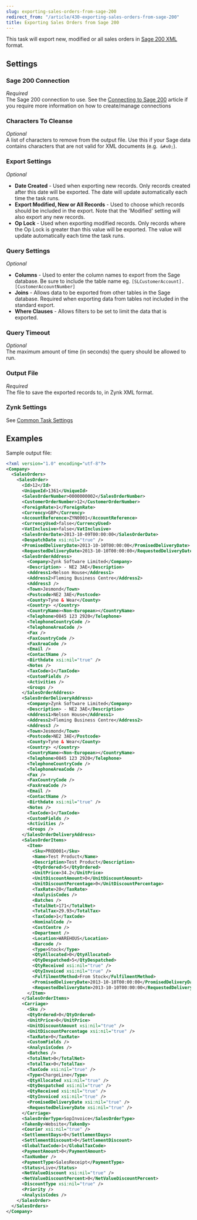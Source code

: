 ```yaml
---
slug: exporting-sales-orders-from-sage-200
redirect_from: "/article/430-exporting-sales-orders-from-sage-200"
title: Exporting Sales Orders from Sage 200
---
```

This task will export new, modified or all sales orders in [Sage 200 XML](sage-200-xml) format.

## Settings
### Sage 200 Connection
_Required_  
The Sage 200 connection to use.  See the [Connecting to Sage 200](connecting-to-sage-200) article if you require more information on how to create/manage connections

### Characters To Cleanse
_Optional_  
A list of characters to remove from the output file. Use this if your Sage data contains characters that are not valid for XML documents (e.g. 	`&#x0;`).

### Export Settings
_Optional_  

 * **Date Created** - Used when exporting new records. Only records created after this date will be exported. The date will update automatically each time the task runs.
 * **Export Modified, New or All Records** - Used to choose which records should be included in the export. Note that the 'Modified' setting will also export any new records.
 * **Op Lock** - Used when exporting modified records. Only records where the Op Lock is greater than this value will be exported. The value will update automatically each time the task runs.
 
### Query Settings
_Optional_  

 * **Columns** - Used to enter the column names to export from the Sage database. Be sure to include the table name eg. `[SLCustomerAccount].[CustomerAccountNumber]`
 * **Joins** - Allows data to be exported from other tables in the Sage database. Required when exporting data from tables not included in the standard export.
 * **Where Clauses** - Allows filters to be set to limit the data that is exported. 
 
### Query Timeout
_Optional_  
The maximum amount of time (in seconds) the query should be allowed to run.

### Output File
_Required_  
The file to save the exported records to, in Zynk XML format.

### Zynk Settings
See [Common Task Settings](common-task-settings)

## Examples
Sample output file:

```xml
<?xml version="1.0" encoding="utf-8"?>
<Company>
  <SalesOrders>
    <SalesOrder>
      <Id>12</Id>
      <UniqueId>1361</UniqueId>
      <SalesOrderNumber>0000000002</SalesOrderNumber>
      <CustomerOrderNumber>12</CustomerOrderNumber>
      <ForeignRate>1</ForeignRate>
      <Currency>GBP</Currency>
      <AccountReference>ZYN0001</AccountReference>
      <CurrencyUsed>false</CurrencyUsed>
      <VatInclusive>false</VatInclusive>
      <SalesOrderDate>2013-10-09T00:00:00</SalesOrderDate>
      <DespatchDate xsi:nil="true" />
      <PromisedDeliveryDate>2013-10-10T00:00:00</PromisedDeliveryDate>
      <RequestedDeliveryDate>2013-10-10T00:00:00</RequestedDeliveryDate>
      <SalesOrderAddress>
        <Company>Zynk Software Limited</Company>
        <Description> - NE2 3AE</Description>
        <Address1>Nelson House</Address1>
        <Address2>Fleming Business Centre</Address2>
        <Address3 />
        <Town>Jesmond</Town>
        <Postcode>NE2 3AE</Postcode>
        <County>Tyne & Wear</County>
        <Country> </Country>
        <CountryName><Non-European></CountryName>
        <Telephone>0845 123 2920</Telephone>
        <TelephoneCountryCode />
        <TelephoneAreaCode />
        <Fax />
        <FaxCountryCode />
        <FaxAreaCode />
        <Email />
        <ContactName />
        <Birthdate xsi:nil="true" />
        <Notes />
        <TaxCode>1</TaxCode>
        <CustomFields />
        <Activities />
        <Groups />
      </SalesOrderAddress>
      <SalesOrderDeliveryAddress>
        <Company>Zynk Software Limited</Company>
        <Description> - NE2 3AE</Description>
        <Address1>Nelson House</Address1>
        <Address2>Fleming Business Centre</Address2>
        <Address3 />
        <Town>Jesmond</Town>
        <Postcode>NE2 3AE</Postcode>
        <County>Tyne & Wear</County>
        <Country> </Country>
        <CountryName><Non-European></CountryName>
        <Telephone>0845 123 2920</Telephone>
        <TelephoneCountryCode />
        <TelephoneAreaCode />
        <Fax />
        <FaxCountryCode />
        <FaxAreaCode />
        <Email />
        <ContactName />
        <Birthdate xsi:nil="true" />
        <Notes />
        <TaxCode>1</TaxCode>
        <CustomFields />
        <Activities />
        <Groups />
      </SalesOrderDeliveryAddress>
      <SalesOrderItems>
        <Item>
          <Sku>PROD001</Sku>
          <Name>Test Product</Name>
          <Description>Test Product</Description>
          <QtyOrdered>5</QtyOrdered>
          <UnitPrice>34.2</UnitPrice>
          <UnitDiscountAmount>0</UnitDiscountAmount>
          <UnitDiscountPercentage>0</UnitDiscountPercentage>
          <TaxRate>20</TaxRate>
          <AnalysisCodes />
          <Batches />
          <TotalNet>171</TotalNet>
          <TotalTax>29.93</TotalTax>
          <TaxCode>1</TaxCode>
          <NominalCode />
          <CostCentre />
          <Department />
          <Location>WAREHOUS</Location>
          <Barcode />
          <Type>Stock</Type>
          <QtyAllocated>0</QtyAllocated>
          <QtyDespatched>5</QtyDespatched>
          <QtyReceived xsi:nil="true" />
          <QtyInvoiced xsi:nil="true" />
          <FulfilmentMethod>From Stock</FulfilmentMethod>
          <PromisedDeliveryDate>2013-10-10T00:00:00</PromisedDeliveryDate>
          <RequestedDeliveryDate>2013-10-10T00:00:00</RequestedDeliveryDate>
        </Item>
      </SalesOrderItems>
      <Carriage>
        <Sku />
        <QtyOrdered>0</QtyOrdered>
        <UnitPrice>0</UnitPrice>
        <UnitDiscountAmount xsi:nil="true" />
        <UnitDiscountPercentage xsi:nil="true" />
        <TaxRate>0</TaxRate>
        <CustomFields />
        <AnalysisCodes />
        <Batches />
        <TotalNet>0</TotalNet>
        <TotalTax>0</TotalTax>
        <TaxCode xsi:nil="true" />
        <Type>ChargeLine</Type>
        <QtyAllocated xsi:nil="true" />
        <QtyDespatched xsi:nil="true" />
        <QtyReceived xsi:nil="true" />
        <QtyInvoiced xsi:nil="true" />
        <PromisedDeliveryDate xsi:nil="true" />
        <RequestedDeliveryDate xsi:nil="true" />
      </Carriage>
      <SalesOrderType>SopInvoice</SalesOrderType>
      <TakenBy>Website</TakenBy>
      <Courier xsi:nil="true" />
      <SettlementDays>0</SettlementDays>
      <SettlementDiscount>0</SettlementDiscount>
      <GlobalTaxCode>1</GlobalTaxCode>
      <PaymentAmount>0</PaymentAmount>
      <TaxNumber />
      <PaymentType>SalesReceipt</PaymentType>
      <Status>Live</Status>
      <NetValueDiscount xsi:nil="true" />
      <NetValueDiscountPercent>0</NetValueDiscountPercent>
      <DiscountType xsi:nil="true" />
      <Priority />
      <AnalysisCodes />
    </SalesOrder>
  </SalesOrders>
</Company>
```